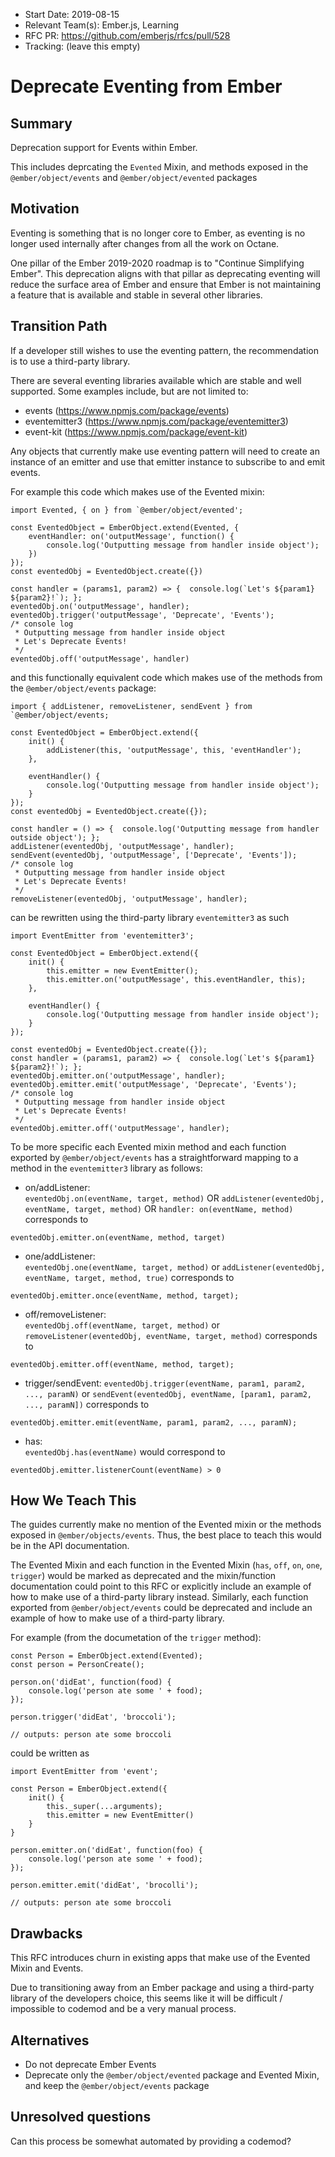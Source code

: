 - Start Date: 2019-08-15
- Relevant Team(s): Ember.js, Learning
- RFC PR: https://github.com/emberjs/rfcs/pull/528
- Tracking: (leave this empty)

# Deprecate Eventing from Ember

## Summary

Deprecation support for Events within Ember.

This includes deprcating the `Evented` Mixin, and methods exposed in the `@ember/object/events` and `@ember/object/evented` packages

## Motivation

Eventing is something that is no longer core to Ember, as eventing is no longer used internally after changes from all the work on Octane.

One pillar of the Ember 2019-2020 roadmap is to "Continue Simplifying Ember". This deprecation aligns with that pillar as deprecating eventing will reduce the surface area of Ember and ensure that Ember is not maintaining a feature that is available and stable in several other libraries.

## Transition Path

If a developer still wishes to use the eventing pattern, the recommendation is to use a third-party library.

There are several eventing libraries available which are stable and well supported. Some examples include, but are not limited to:
* events (https://www.npmjs.com/package/events)
* eventemitter3 (https://www.npmjs.com/package/eventemitter3)
* event-kit (https://www.npmjs.com/package/event-kit)

Any objects that currently make use eventing pattern will need to create an instance of an emitter and use that emitter instance to subscribe to and emit events.

For example this code which makes use of the Evented mixin:

```
import Evented, { on } from `@ember/object/evented';

const EventedObject = EmberObject.extend(Evented, {
    eventHandler: on('outputMessage', function() {
        console.log('Outputting message from handler inside object');
    })
});
const eventedObj = EventedObject.create({})

const handler = (params1, param2) => {  console.log(`Let's ${param1} ${param2}!`); };
eventedObj.on('outputMessage', handler);
eventedObj.trigger('outputMessage', 'Deprecate', 'Events');
/* console log
 * Outputting message from handler inside object
 * Let's Deprecate Events!
 */
eventedObj.off('outputMessage', handler)
```

and this functionally equivalent code which makes use of the methods from the `@ember/object/events` package:

```
import { addListener, removeListener, sendEvent } from `@ember/object/events;

const EventedObject = EmberObject.extend({
    init() {
        addListener(this, 'outputMessage', this, 'eventHandler');
    },

    eventHandler() {
        console.log('Outputting message from handler inside object');
    }
});
const eventedObj = EventedObject.create({});

const handler = () => {  console.log('Outputting message from handler outside object'); };
addListener(eventedObj, 'outputMessage', handler);
sendEvent(eventedObj, 'outputMessage', ['Deprecate', 'Events']);
/* console log
 * Outputting message from handler inside object
 * Let's Deprecate Events!
 */
removeListener(eventedObj, 'outputMessage', handler);
```

can be rewritten using the third-party library `eventemitter3` as such

```
import EventEmitter from 'eventemitter3';

const EventedObject = EmberObject.extend({
    init() {
        this.emitter = new EventEmitter();
        this.emitter.on('outputMessage', this.eventHandler, this);
    },

    eventHandler() {
        console.log('Outputting message from handler inside object');
    }
});

const eventedObj = EventedObject.create({});
const handler = (params1, param2) => {  console.log(`Let's ${param1} ${param2}!`); };
eventedObj.emitter.on('outputMessage', handler);
eventedObj.emitter.emit('outputMessage', 'Deprecate', 'Events');
/* console log
 * Outputting message from handler inside object
 * Let's Deprecate Events!
 */
eventedObj.emitter.off('outputMessage', handler);
```

To be more specific each Evented mixin method and each function exported by `@ember/object/events` has a straightforward mapping to a method in the `eventemitter3` library as follows:

* on/addListener:  
`eventedObj.on(eventName, target, method)` OR `addListener(eventedObj, eventName, target, method)` OR `handler: on(eventName, method)` corresponds to
```
eventedObj.emitter.on(eventName, method, target)
```

* one/addListener:  
`eventedObj.one(eventName, target, method)` or `addListener(eventedObj, eventName, target, method, true)` corresponds to
```
eventedObj.emitter.once(eventName, method, target);
```

* off/removeListener:  
`eventedObj.off(eventName, target, method)` or `removeListener(eventedObj, eventName, target, method)` corresponds to
```
eventedObj.emitter.off(eventName, method, target);
```

* trigger/sendEvent:
`eventedObj.trigger(eventName, param1, param2, ..., paramN)` or `sendEvent(eventedObj, eventName, [param1, param2, ..., paramN])` corresponds to
```
eventedObj.emitter.emit(eventName, param1, param2, ..., paramN);
```

* has:  
`eventedObj.has(eventName)` would correspond to
```
eventedObj.emitter.listenerCount(eventName) > 0
```

## How We Teach This

The guides currently make no mention of the Evented mixin or the methods exposed in `@ember/objects/events`. Thus, the best place to teach this would be in the API documentation.

The Evented Mixin and each function in the Evented Mixin (`has`, `off`, `on`, `one`, `trigger`) would be marked as deprecated and the mixin/function documentation could point to this RFC or explicitly include an example of how to make use of a third-party library instead.
Similarly, each function exported from `@ember/object/events` could be deprecated and include an example of how to make use of a third-party library.

For example (from the documetation of the `trigger` method):

```
const Person = EmberObject.extend(Evented);
const person = PersonCreate();

person.on('didEat', function(food) {
    console.log('person ate some ' + food);
});

person.trigger('didEat', 'broccoli');

// outputs: person ate some broccoli
```

could be written as

```
import EventEmitter from 'event';

const Person = EmberObject.extend({
    init() {
        this._super(...arguments);
        this.emitter = new EventEmitter()
    }
}

person.emitter.on('didEat', function(foo) {
    console.log('person ate some ' + food);
});

person.emitter.emit('didEat', 'brocolli');

// outputs: person ate some broccoli
```

## Drawbacks

This RFC introduces churn in existing apps that make use of the Evented Mixin and Events.

Due to transitioning away from an Ember package and using a third-party library of the developers choice, this seems like it will be difficult / impossible to codemod and be a very manual process. 

## Alternatives

* Do not deprecate Ember Events
* Deprecate only the `@ember/object/evented` package and Evented Mixin, and keep the `@ember/object/events` package

## Unresolved questions

Can this process be somewhat automated by providing a codemod?

